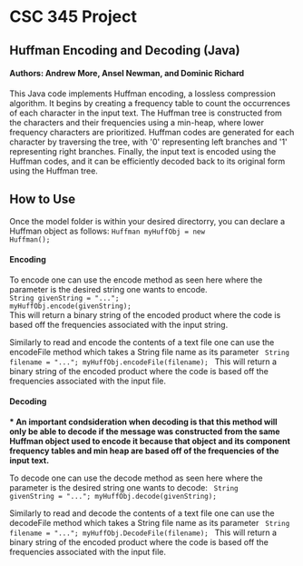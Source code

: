 <h1>CSC 345 Project</h1>
<h2>Huffman Encoding and Decoding (Java)</h2>
<h4>Authors: Andrew More, Ansel Newman, and Dominic Richard</h4>

This Java code implements Huffman encoding, a lossless compression algorithm. It begins by creating a frequency table to count the occurrences of each character in the input text. The Huffman tree is constructed from the characters and their frequencies using a min-heap, where lower frequency characters are prioritized. Huffman codes are generated for each character by traversing the tree, with '0' representing left branches and '1' representing right branches. Finally, the input text is encoded using the Huffman codes, and it can be efficiently decoded back to its original form using the Huffman tree.

<h2>How to Use</h2>

Once the model folder is within your desired directorry, you can declare a Huffman object as follows:
<code>Huffman myHuffObj = new Huffman();</code>

<h4>Encoding</h4>
To encode one can use the encode method as seen here where the parameter is the desired string one wants to encode.
<code>
String givenString = "...";
myHuffObj.encode(givenString);
</code>
This will return a binary string of the encoded product where the code is based off the frequencies associated with the input string.

Similarly to read and encode the contents of a text file one can use the encodeFile method which takes a String file name as its parameter
<code>
String filename = "...";
myHuffObj.encodeFile(filename);
</code>
This will return a binary string of the encoded product where the code is based off the frequencies associated with the input file.

<h4>Decoding</h4>
<b>* An important condsideration when decoding is that this method will only be able to decode if the message was constructed from the same Huffman object used to encode it because that object and its component frequency tables and min heap are based off of the frequencies of the input text.</b>
<p></p>


To decode one can use the decode method as seen here where the parameter is the desired string one wants to decode:
<code>
String givenString = "...";
myHuffObj.decode(givenString);
</code>

Similarly to read and decode the contents of a text file one can use the decodeFile method which takes a String file name as its parameter
<code>
String filename = "...";
myHuffObj.DecodeFile(filename);
</code>
This will return a binary string of the encoded product where the code is based off the frequencies associated with the input file.
